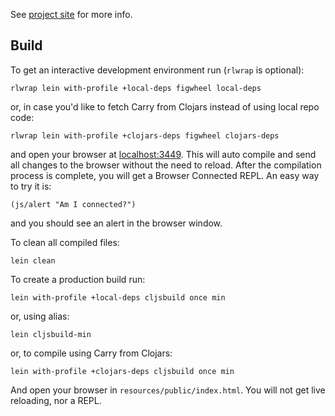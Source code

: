 See [project site](https://metametadata.github.io/carry/examples/#todomvc) for more info.

## Build

To get an interactive development environment run (`rlwrap` is optional):

    rlwrap lein with-profile +local-deps figwheel local-deps
    
or, in case you'd like to fetch Carry from Clojars instead of using local repo code:

    rlwrap lein with-profile +clojars-deps figwheel clojars-deps

and open your browser at [localhost:3449](http://localhost:3449/).
This will auto compile and send all changes to the browser without the
need to reload. After the compilation process is complete, you will
get a Browser Connected REPL. An easy way to try it is:

    (js/alert "Am I connected?")

and you should see an alert in the browser window.

To clean all compiled files:

    lein clean

To create a production build run:

    lein with-profile +local-deps cljsbuild once min
    
or, using alias:
    
    lein cljsbuild-min
    
or, to compile using Carry from Clojars:

    lein with-profile +clojars-deps cljsbuild once min

And open your browser in `resources/public/index.html`. You will not
get live reloading, nor a REPL.